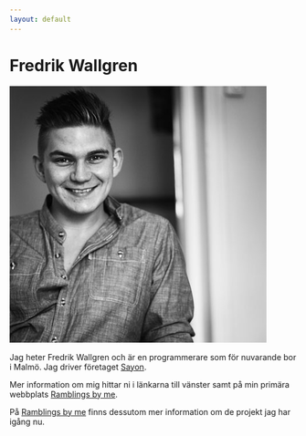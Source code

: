 ```yaml
---
layout: default
---
```


# Fredrik Wallgren

![Portrait](/images/fredrik.jpg)

Jag heter Fredrik Wallgren och är en programmerare som för nuvarande bor i Malmö. Jag driver företaget [Sayon](http://sayon.se).

Mer information om mig hittar ni i länkarna till vänster samt på min primära webbplats [Ramblings by me](http://ramblingsby.me).

På [Ramblings by me](http://ramblingsby.me) finns dessutom mer information om de projekt jag har igång nu.
